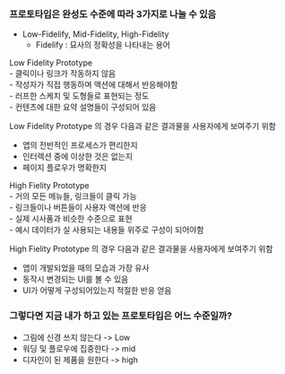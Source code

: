 ### 프로토타입은 완성도 수준에 따라 3가지로 나눌 수 있음

- Low-Fidelify, Mid-Fidelity, High-Fidelity
    - Fidelify : 묘사의 정확성을 나타내는 용어

Low Fidelity Prototype<br>
    - 클릭이나 링크가 작동하지 않음<br>
    - 작성자가 직접 행동하며 액션에 대해서 반응해야함<br>
    - 러프한 스케치 및 도형들로 표현되는 정도<br>
    - 컨텐츠에 대한 요약 설명들이 구성되어 있음<br>

Low Fidelity Prototype 의 경우 다음과 같은 결과물을 사용자에게 보여주기 위함
- 앱의 전반적인 프로세스가 편리한지
- 인터렉션 중에 이상한 것은 없는지
- 페이지 플로우가 명확한지


High Fielity Prototype<br>
    - 거의 모든 메뉴들, 링크들이 클릭 가능<br>
    - 링크들이나 버튼들이 사용자 액션에 반응<br>
    - 실제 시사품과 비슷한 수준으로 표현<br>
    - 예시 데이터가 실 사용되는 내용들 위주로 구성이 되어야함<br>

High Fielity Prototype 의 경우 다음과 같은 결과물을 사용자에게 보여주기 위함
- 앱이 개발되었을 때의 모습과 가장 유사
- 동작시 변경되는 UI를 볼 수 있음
- UI가 어떻게 구성되어있는지 적절한 반응 얻음

### 그렇다면 지금 내가 하고 있는 프로토타입은 어느 수준일까?
- 그림에 신경 쓰지 않는다 -> Low
- 워딩 및 플로우에 집중한다 -> mid
- 디자인이 된 제품을 원한다 -> high
